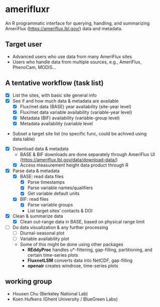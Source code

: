 # amerifluxr
An R programmatic interface for querying, handling, and summarizing AmeriFlux (https://ameriflux.lbl.gov/) data and metadata.  

## Target user
- Advanced users who use data from many AmeriFlux sites
- Users who handle data from multiple sources, e.g., AmeriFlux, PhenoCam, MODIS...

## A tentative workflow (task list)
- [x] List the sites, with basic site general info     
- [x] See if and how much data & metadata are available
  - [x] Flux/met data (BASE) year availability (site-year level)
  - [x] Flux/met data variable availability (variable-year level)
  - [x] Metadata (BIF) availability (variable-group level)
  - [x] Metadata availability (variable level 
- Subset a target site list (no specific func, could be achived using data.table)
- [x] Download data & metadata
  - BASE & BIF downloads are done separately through AmeriFlux UI (https://ameriflux.lbl.gov/data/download-data/)
  - [x] Access measurement height data product through R
- [x] Parse data & metadata
  - [x] BASE: read data files
    - [x] Parse timestamps
    - [x] Parse variable names/qualifiers 
    - [x] Get variable default units
  - [x] BIF: read files
    - [x] Parse variable groups 
    - List target sites’ contacts & DOI
- [x] Clean & summarize data
  - [x] Clean out-range data in BASE, based on physical range limit
- [ ] Do data visualization & any further processing 
  - [ ] Diurnal-seasonal plot
  - [ ] Variable availability plot
  - Some of this might be done using other packages
    - **REddyProc** handles u*-filtering, gap-filling, partitioning, and certain time-series plots 
    - **FluxnetLSM** converts data into NetCDF, gap-filling
    - **openair** creates windrose, time-series plots

## working group
- Housen Chu (Berkeley National Lab)
- Koen Hufkens (Ghent University / BlueGreen Labs)

